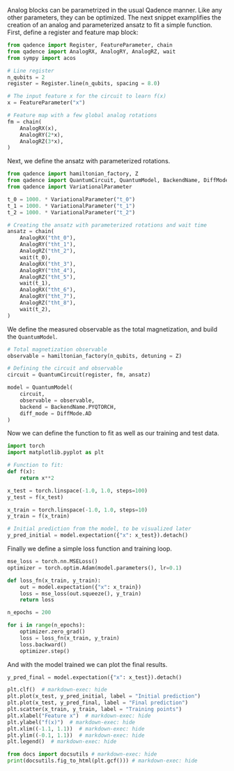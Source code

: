 Analog blocks can be parametrized in the usual Qadence manner. Like any other parameters,
they can be optimized. The next snippet examplifies the creation of an analog and parameterized ansatz
to fit a simple function. First, define a register and feature map block:

```python exec="on" source="material-block" session="qcl"
from qadence import Register, FeatureParameter, chain
from qadence import AnalogRX, AnalogRY, AnalogRZ, wait
from sympy import acos

# Line register
n_qubits = 2
register = Register.line(n_qubits, spacing = 8.0)

# The input feature x for the circuit to learn f(x)
x = FeatureParameter("x")

# Feature map with a few global analog rotations
fm = chain(
    AnalogRX(x),
    AnalogRY(2*x),
    AnalogRZ(3*x),
)
```

Next, we define the ansatz with parameterized rotations.

```python exec="on" source="material-block" session="qcl"
from qadence import hamiltonian_factory, Z
from qadence import QuantumCircuit, QuantumModel, BackendName, DiffMode
from qadence import VariationalParameter

t_0 = 1000. * VariationalParameter("t_0")
t_1 = 1000. * VariationalParameter("t_1")
t_2 = 1000. * VariationalParameter("t_2")

# Creating the ansatz with parameterized rotations and wait time
ansatz = chain(
    AnalogRX("tht_0"),
    AnalogRY("tht_1"),
    AnalogRZ("tht_2"),
    wait(t_0),
    AnalogRX("tht_3"),
    AnalogRY("tht_4"),
    AnalogRZ("tht_5"),
    wait(t_1),
    AnalogRX("tht_6"),
    AnalogRY("tht_7"),
    AnalogRZ("tht_8"),
    wait(t_2),
)
```

We define the measured observable as the total magnetization, and build the `QuantumModel`.

```python exec="on" source="material-block" session="qcl"
# Total magnetization observable
observable = hamiltonian_factory(n_qubits, detuning = Z)

# Defining the circuit and observable
circuit = QuantumCircuit(register, fm, ansatz)

model = QuantumModel(
    circuit,
    observable = observable,
    backend = BackendName.PYQTORCH,
    diff_mode = DiffMode.AD
)
```

Now we can define the function to fit as well as our training and test data.

```python exec="on" source="material-block" session="qcl"
import torch
import matplotlib.pyplot as plt

# Function to fit:
def f(x):
    return x**2

x_test = torch.linspace(-1.0, 1.0, steps=100)
y_test = f(x_test)

x_train = torch.linspace(-1.0, 1.0, steps=10)
y_train = f(x_train)

# Initial prediction from the model, to be visualized later
y_pred_initial = model.expectation({"x": x_test}).detach()
```

Finally we define a simple loss function and training loop.

```python exec="on" source="material-block" session="qcl"
mse_loss = torch.nn.MSELoss()
optimizer = torch.optim.Adam(model.parameters(), lr=0.1)

def loss_fn(x_train, y_train):
    out = model.expectation({"x": x_train})
    loss = mse_loss(out.squeeze(), y_train)
    return loss

n_epochs = 200

for i in range(n_epochs):
    optimizer.zero_grad()
    loss = loss_fn(x_train, y_train)
    loss.backward()
    optimizer.step()
```

And with the model trained we can plot the final results.

```python exec="on" source="material-block" html="1" session="qcl"
y_pred_final = model.expectation({"x": x_test}).detach()

plt.clf()  # markdown-exec: hide
plt.plot(x_test, y_pred_initial, label = "Initial prediction")
plt.plot(x_test, y_pred_final, label = "Final prediction")
plt.scatter(x_train, y_train, label = "Training points")
plt.xlabel("Feature x")  # markdown-exec: hide
plt.ylabel("f(x)")  # markdown-exec: hide
plt.xlim((-1.1, 1.1))  # markdown-exec: hide
plt.ylim((-0.1, 1.1))  # markdown-exec: hide
plt.legend()  # markdown-exec: hide

from docs import docsutils # markdown-exec: hide
print(docsutils.fig_to_html(plt.gcf())) # markdown-exec: hide
```
